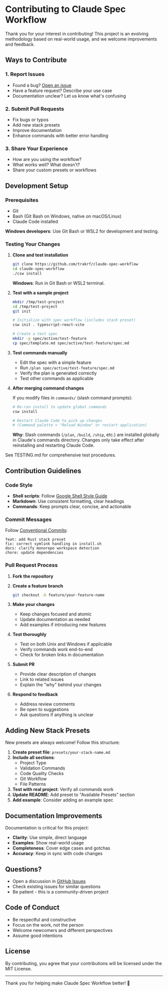 # Contributing to Claude Spec Workflow

Thank you for your interest in contributing! This project is an evolving methodology based on real-world usage, and we welcome improvements and feedback.

## Ways to Contribute

### 1. Report Issues
- Found a bug? [Open an issue](https://github.com/trakrf/claude-spec-workflow/issues)
- Have a feature request? Describe your use case
- Documentation unclear? Let us know what's confusing

### 2. Submit Pull Requests
- Fix bugs or typos
- Add new stack presets
- Improve documentation
- Enhance commands with better error handling

### 3. Share Your Experience
- How are you using the workflow?
- What works well? What doesn't?
- Share your custom presets or workflows

## Development Setup

### Prerequisites
- Git
- Bash (Git Bash on Windows, native on macOS/Linux)
- Claude Code installed

**Windows developers**: Use Git Bash or WSL2 for development and testing.

### Testing Your Changes

1. **Clone and test installation**
   ```bash
   git clone https://github.com/trakrf/claude-spec-workflow
   cd claude-spec-workflow
   ./csw install
   ```

   **Windows**: Run in Git Bash or WSL2 terminal.

2. **Test with a sample project**
   ```bash
   mkdir /tmp/test-project
   cd /tmp/test-project
   git init

   # Initialize with spec workflow (includes stack preset)
   csw init . typescript-react-vite

   # Create a test spec
   mkdir -p spec/active/test-feature
   cp spec/template.md spec/active/test-feature/spec.md
   ```

3. **Test commands manually**
   - Edit the spec with a simple feature
   - Run `/plan spec/active/test-feature/spec.md`
   - Verify the plan is generated correctly
   - Test other commands as applicable

4. **After merging command changes**

   If you modify files in `commands/` (slash command prompts):

   ```bash
   # Re-run install to update global commands
   csw install

   # Restart Claude Code to pick up changes
   # (Command palette > "Reload Window" or restart application)
   ```

   **Why**: Slash commands (`/plan`, `/build`, `/ship`, etc.) are installed globally in Claude's commands directory. Changes only take effect after reinstalling and restarting Claude Code.

See TESTING.md for comprehensive test procedures.

## Contribution Guidelines

### Code Style
- **Shell scripts**: Follow [Google Shell Style Guide](https://google.github.io/styleguide/shellguide.html)
- **Markdown**: Use consistent formatting, clear headings
- **Commands**: Keep prompts clear, concise, and actionable

### Commit Messages
Follow [Conventional Commits](https://www.conventionalcommits.org/):
```
feat: add Rust stack preset
fix: correct symlink handling in install.sh
docs: clarify monorepo workspace detection
chore: update dependencies
```

### Pull Request Process

1. **Fork the repository**
2. **Create a feature branch**
   ```bash
   git checkout -b feature/your-feature-name
   ```

3. **Make your changes**
   - Keep changes focused and atomic
   - Update documentation as needed
   - Add examples if introducing new features

4. **Test thoroughly**
   - Test on both Unix and Windows if applicable
   - Verify commands work end-to-end
   - Check for broken links in documentation

5. **Submit PR**
   - Provide clear description of changes
   - Link to related issues
   - Explain the "why" behind your changes

6. **Respond to feedback**
   - Address review comments
   - Be open to suggestions
   - Ask questions if anything is unclear

## Adding New Stack Presets

New presets are always welcome! Follow this structure:

1. **Create preset file**: `presets/your-stack-name.md`
2. **Include all sections**:
   - Project Type
   - Validation Commands
   - Code Quality Checks
   - Git Workflow
   - File Patterns
3. **Test with real project**: Verify all commands work
4. **Update README**: Add preset to "Available Presets" section
5. **Add example**: Consider adding an example spec

## Documentation Improvements

Documentation is critical for this project:
- **Clarity**: Use simple, direct language
- **Examples**: Show real-world usage
- **Completeness**: Cover edge cases and gotchas
- **Accuracy**: Keep in sync with code changes

## Questions?

- Open a discussion in [GitHub Issues](https://github.com/trakrf/claude-spec-workflow/issues)
- Check existing issues for similar questions
- Be patient - this is a community-driven project

## Code of Conduct

- Be respectful and constructive
- Focus on the work, not the person
- Welcome newcomers and different perspectives
- Assume good intentions

## License

By contributing, you agree that your contributions will be licensed under the MIT License.

---

Thank you for helping make Claude Spec Workflow better! 🚀
